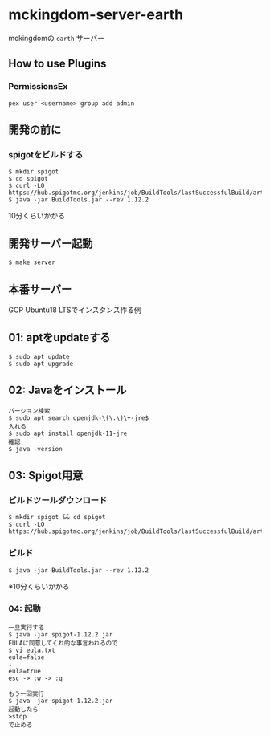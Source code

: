 # mckingdom-server-earth
mckingdomの `earth` サーバー

## How to use Plugins
### PermissionsEx
```
pex user <username> group add admin
```



## 開発の前に
### spigotをビルドする
```
$ mkdir spigot
$ cd spigot
$ curl -LO https://hub.spigotmc.org/jenkins/job/BuildTools/lastSuccessfulBuild/artifact/target/BuildTools.jar
$ java -jar BuildTools.jar --rev 1.12.2
```
10分くらいかかる


## 開発サーバー起動
```
$ make server
```

## 本番サーバー
GCP Ubuntu18 LTSでインスタンス作る例

## 01: aptをupdateする
```
$ sudo apt update
$ sudo apt upgrade
```

## 02: Javaをインストール
```
バージョン検索
$ sudo apt search openjdk-\(\.\)\+-jre$
入れる
$ sudo apt install openjdk-11-jre
確認
$ java -version
```

## 03: Spigot用意
### ビルドツールダウンロード
```
$ mkdir spigot && cd spigot
$ curl -LO https://hub.spigotmc.org/jenkins/job/BuildTools/lastSuccessfulBuild/artifact/target/BuildTools.jar
```

### ビルド
```
$ java -jar BuildTools.jar --rev 1.12.2
```
※10分くらいかかる

### 04: 起動
```
一旦実行する
$ java -jar spigot-1.12.2.jar
EULAに同意してくれ的な事言われるので
$ vi eula.txt
eula=false
↓
eula=true
esc -> :w -> :q

もう一回実行
$ java -jar spigot-1.12.2.jar
起動したら
>stop
で止める
```